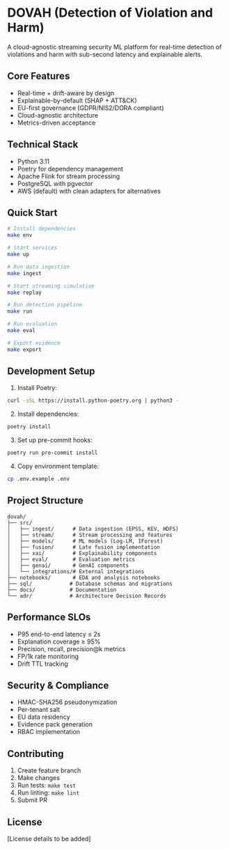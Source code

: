 # DOVAH (Detection of Violation and Harm)

A cloud-agnostic streaming security ML platform for real-time detection of violations and harm with sub-second latency and explainable alerts.

## Core Features

- Real-time + drift-aware by design
- Explainable-by-default (SHAP + ATT&CK)
- EU-first governance (GDPR/NIS2/DORA compliant)
- Cloud-agnostic architecture
- Metrics-driven acceptance

## Technical Stack

- Python 3.11
- Poetry for dependency management
- Apache Flink for stream processing
- PostgreSQL with pgvector
- AWS (default) with clean adapters for alternatives

## Quick Start

```bash
# Install dependencies
make env

# Start services
make up

# Run data ingestion
make ingest

# Start streaming simulation
make replay

# Run detection pipeline
make run

# Run evaluation
make eval

# Export evidence
make export
```

## Development Setup

1. Install Poetry:
```bash
curl -sSL https://install.python-poetry.org | python3 -
```

2. Install dependencies:
```bash
poetry install
```

3. Set up pre-commit hooks:
```bash
poetry run pre-commit install
```

4. Copy environment template:
```bash
cp .env.example .env
```

## Project Structure

```
dovah/
├── src/
│   ├── ingest/      # Data ingestion (EPSS, KEV, HDFS)
│   ├── stream/      # Stream processing and features
│   ├── models/      # ML models (Log-LM, IForest)
│   ├── fusion/      # Late fusion implementation
│   ├── xai/         # Explainability components
│   ├── eval/        # Evaluation metrics
│   ├── genai/       # GenAI components
│   └── integrations/# External integrations
├── notebooks/       # EDA and analysis notebooks
├── sql/            # Database schemas and migrations
├── docs/           # Documentation
└── adr/            # Architecture Decision Records
```

## Performance SLOs

- P95 end-to-end latency ≤ 2s
- Explanation coverage ≥ 95%
- Precision, recall, precision@k metrics
- FP/1k rate monitoring
- Drift TTL tracking

## Security & Compliance

- HMAC-SHA256 pseudonymization
- Per-tenant salt
- EU data residency
- Evidence pack generation
- RBAC implementation

## Contributing

1. Create feature branch
2. Make changes
3. Run tests: `make test`
4. Run linting: `make lint`
5. Submit PR

## License

[License details to be added]
